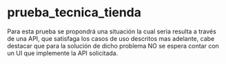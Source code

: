 # prueba_tecnica_tienda
Para esta prueba se propondrá una situación la cual seria resulta a través de una API, que satisfaga los casos de uso descritos mas adelante, cabe destacar que para la solución de dicho problema NO se espera contar con un UI que implemente la API solicitada.

